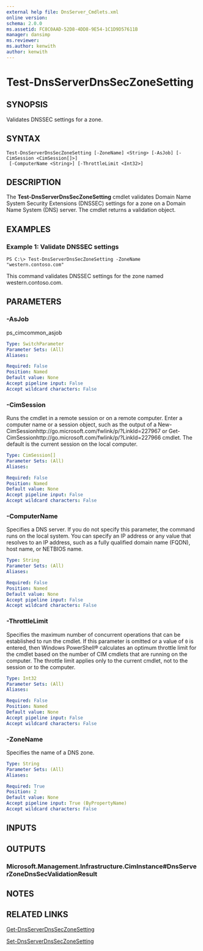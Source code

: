 ```yaml
---
external help file: DnsServer_Cmdlets.xml
online version: 
schema: 2.0.0
ms.assetid: FC8C0AAD-52D8-4DD8-9E54-1C1D9D57611B
manager: dansimp
ms.reviewer:
ms.author: kenwith
author: kenwith
---
```


# Test-DnsServerDnsSecZoneSetting

## SYNOPSIS
Validates DNSSEC settings for a zone.

## SYNTAX

```
Test-DnsServerDnsSecZoneSetting [-ZoneName] <String> [-AsJob] [-CimSession <CimSession[]>]
 [-ComputerName <String>] [-ThrottleLimit <Int32>]
```

## DESCRIPTION
The **Test-DnsServerDnsSecZoneSetting** cmdlet validates Domain Name System Security Extensions (DNSSEC) settings for a zone on a Domain Name System (DNS) server.
The cmdlet returns a validation object.

## EXAMPLES

### Example 1: Validate DNSSEC settings
```
PS C:\> Test-DnsServerDnsSecZoneSetting -ZoneName "western.contoso.com"
```

This command validates DNSSEC settings for the zone named western.contoso.com.

## PARAMETERS

### -AsJob
ps_cimcommon_asjob

```yaml
Type: SwitchParameter
Parameter Sets: (All)
Aliases: 

Required: False
Position: Named
Default value: None
Accept pipeline input: False
Accept wildcard characters: False
```

### -CimSession
Runs the cmdlet in a remote session or on a remote computer.
Enter a computer name or a session object, such as the output of a New-CimSessionhttp://go.microsoft.com/fwlink/p/?LinkId=227967 or Get-CimSessionhttp://go.microsoft.com/fwlink/p/?LinkId=227966 cmdlet.
The default is the current session on the local computer.

```yaml
Type: CimSession[]
Parameter Sets: (All)
Aliases: 

Required: False
Position: Named
Default value: None
Accept pipeline input: False
Accept wildcard characters: False
```

### -ComputerName
Specifies a DNS server.
If you do not specify this parameter, the command runs on the local system.
You can specify an IP address or any value that resolves to an IP address, such as a fully qualified domain name (FQDN), host name, or NETBIOS name.

```yaml
Type: String
Parameter Sets: (All)
Aliases: 

Required: False
Position: Named
Default value: None
Accept pipeline input: False
Accept wildcard characters: False
```

### -ThrottleLimit
Specifies the maximum number of concurrent operations that can be established to run the cmdlet.
If this parameter is omitted or a value of `0` is entered, then Windows PowerShell® calculates an optimum throttle limit for the cmdlet based on the number of CIM cmdlets that are running on the computer.
The throttle limit applies only to the current cmdlet, not to the session or to the computer.

```yaml
Type: Int32
Parameter Sets: (All)
Aliases: 

Required: False
Position: Named
Default value: None
Accept pipeline input: False
Accept wildcard characters: False
```

### -ZoneName
Specifies the name of a DNS zone.

```yaml
Type: String
Parameter Sets: (All)
Aliases: 

Required: True
Position: 2
Default value: None
Accept pipeline input: True (ByPropertyName)
Accept wildcard characters: False
```

## INPUTS

## OUTPUTS

### Microsoft.Management.Infrastructure.CimInstance#DnsServerZoneDnsSecValidationResult

## NOTES

## RELATED LINKS

[Get-DnsServerDnsSecZoneSetting](./Get-DnsServerDnsSecZoneSetting.md)

[Set-DnsServerDnsSecZoneSetting](./Set-DnsServerDnsSecZoneSetting.md)
